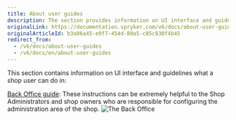 ```yaml
---
title: About user guides
description: The section provides information on UI interface and guidelines a user can perform in the Back Office and Storefront.
originalLink: https://documentation.spryker.com/v6/docs/about-user-guides
originalArticleId: b3a06a45-e9f7-454d-80a5-c05c830f4b45
redirect_from:
  - /v6/docs/about-user-guides
  - /v6/docs/en/about-user-guides
---
```


This section contains information on UI interface and guidelines what a shop user can do in:

[Back Office guide](/docs/scos/user/user-guides/202009.0/back-office-user-guide/overview-of-the-back-office-user-guide.html): These instructions can be extremely helpful to the Shop Administrators and shop owners who are responsible for configuring the administration area of the shop.
![The Back Office](https://spryker.s3.eu-central-1.amazonaws.com/docs/User+Guides/the-back-office.png)
